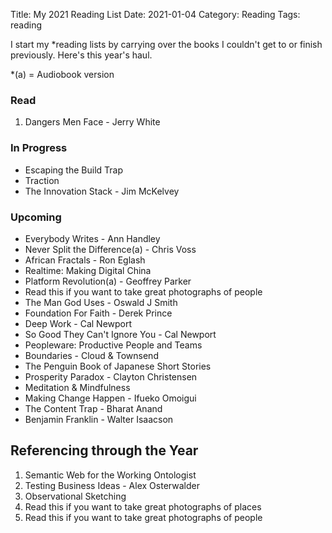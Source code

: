 Title: My 2021 Reading List
Date: 2021-01-04
Category: Reading
Tags: reading


I start my *reading lists by carrying over the books I couldn't get to or finish previously. Here's this year's haul. 

*(a) = Audiobook version

### Read

1. Dangers Men Face - Jerry White

### In Progress
- Escaping the Build Trap
- Traction
- The Innovation Stack - Jim McKelvey
### Upcoming
- Everybody Writes - Ann Handley
- Never Split the Difference(a) - Chris Voss
- African Fractals - Ron Eglash
- Realtime: Making Digital China
- Platform Revolution(a) - Geoffrey Parker 
- Read this if you want to take great photographs of people
- The Man God Uses - Oswald J Smith
- Foundation For Faith - Derek Prince
- Deep Work - Cal Newport
- So Good They Can't Ignore You - Cal Newport
- Peopleware: Productive People and Teams 
- Boundaries - Cloud & Townsend
- The Penguin Book of Japanese Short Stories
- Prosperity Paradox - Clayton Christensen
- Meditation & Mindfulness
- Making Change Happen - Ifueko Omoigui
- The Content Trap - Bharat Anand
- Benjamin Franklin - Walter Isaacson


## Referencing through the Year

1. Semantic Web for the Working Ontologist
2. Testing Business Ideas - Alex Osterwalder
3. Observational Sketching
4. Read this if you want to take great photographs of places
5. Read this if you want to take great photographs of people
